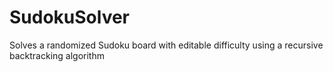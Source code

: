 # SudokuSolver
Solves a randomized Sudoku board with editable difficulty using a recursive backtracking algorithm
